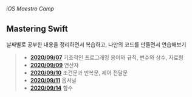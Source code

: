 ###### iOS Maestro Camp

## Mastering Swift

날짜별로 공부한 내용을 정리하면서 복습하고, 나만의 코드를 만들면서 연습해보기



> - **[2020/09/07](https://github.com/LoganiOS/MasteringSwift/blob/main/200907.md)**     기초적인 프로그래밍 용어와 규칙, 변수와 상수, 자료형
> - **[2020/09/09](https://github.com/LoganiOS/MasteringSwift/blob/main/200909.md)**     연산자
> - **[2020/09/10](https://github.com/LoganiOS/MasteringSwift/blob/main/200910.md)**     조건문과 반복문, 제어 전달문
> - **[2020/09/11](https://github.com/LoganiOS/MasteringSwift/blob/main/200911.md)**     옵셔널
> - **[2020/09/14](https://github.com/LoganiOS/MasteringSwift/blob/main/200914.md)**     함수

